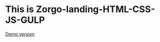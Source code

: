 # This is Zorgo-landing-HTML-CSS-JS-GULP

[Demo version](https://sidardzmitry.github.io/Zorgo-landing-HTML-CSS-JS-GULP-/)
